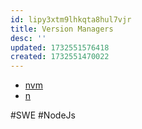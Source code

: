 ```yaml
---
id: lipy3xtm9lhkqta8hul7vjr
title: Version Managers
desc: ''
updated: 1732551576418
created: 1732551470022
---
```


- [nvm](https://github.com/nvm-sh/nvm)
- [n](https://github.com/tj/n)

#SWE #NodeJs

